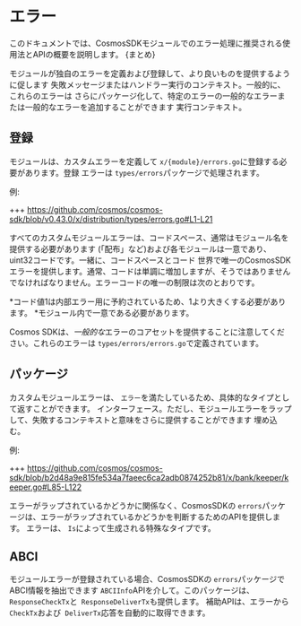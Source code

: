 # エラー

このドキュメントでは、CosmosSDKモジュールでのエラー処理に推奨される使用法とAPIの概要を説明します。 {まとめ}

モジュールが独自のエラーを定義および登録して、より良いものを提供するように促します
失敗メッセージまたはハンドラー実行のコンテキスト。一般的に、これらのエラーは
さらにパッケージ化して、特定のエラーの一般的なエラーまたは一般的なエラーを追加することができます
実行コンテキスト。

## 登録

モジュールは、カスタムエラーを定義して `x/{module}/errors.go`に登録する必要があります。登録
エラーは `types/errors`パッケージで処理されます。

例:

+++ https://github.com/cosmos/cosmos-sdk/blob/v0.43.0/x/distribution/types/errors.go#L1-L21

すべてのカスタムモジュールエラーは、コードスペース、通常はモジュール名を提供する必要があります
(「配布」など)および各モジュールは一意であり、uint32コードです。一緒に、コードスペースとコード
世界で唯一のCosmosSDKエラーを提供します。通常、コードは単調に増加しますが、そうではありません
でなければなりません。エラーコードの唯一の制限は次のとおりです。

*コード値1は内部エラー用に予約されているため、1より大きくする必要があります。
*モジュール内で一意である必要があります。

Cosmos SDKは、*一般的な*エラーのコアセットを提供することに注意してください。これらのエラーは `types/errors/errors.go`で定義されています。

## パッケージ

カスタムモジュールエラーは、 `エラー`を満たしているため、具体的なタイプとして返​​すことができます。
インターフェース。ただし、モジュールエラーをラップして、失敗するコンテキストと意味をさらに提供することができます
埋め込む。

例:

+++ https://github.com/cosmos/cosmos-sdk/blob/b2d48a9e815fe534a7faeec6ca2adb0874252b81/x/bank/keeper/keeper.go#L85-L122

エラーがラップされているかどうかに関係なく、CosmosSDKの `errors`パッケージは、エラーがラップされているかどうかを判断するためのAPIを提供します。
エラーは、 `Is`によって生成される特殊なタイプです。

## ABCI

モジュールエラーが登録されている場合、CosmosSDKの `errors`パッケージでABCI情報を抽出できます
`ABCIInfo`APIを介して。このパッケージは、 `ResponseCheckTx`と` ResponseDeliverTx`も提供します。
補助APIは、エラーから `CheckTx`および` DeliverTx`応答を自動的に取得できます。 